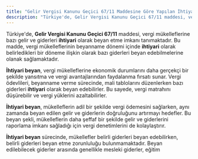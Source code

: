 ```yaml
---
title: "Gelir Vergisi Kanunu Geçici 67/11 Maddesine Göre Yapılan İhtiyari Beyan Nedir?"
description: "Türkiye'de, Gelir Vergisi Kanunu Geçici 67/11 maddesi, vergi mükelleflerine bazı gelir ve giderleri ihtiyari olarak beyan etme imkanı tanımaktadır"
---
```


Türkiye'de, **Gelir Vergisi Kanunu Geçici 67/11** maddesi, vergi mükelleflerine bazı gelir ve giderleri **ihtiyari** olarak beyan etme imkanı tanımaktadır. Bu madde, vergi mükelleflerinin beyanname dönemi içinde **ihtiyari** olarak belirledikleri bir döneme ilişkin olarak bazı giderleri beyan edebilmelerine olanak sağlamaktadır.

**İhtiyari beyan**, vergi mükelleflerine ekonomik durumlarını daha gerçekçi bir şekilde yansıtma ve vergi avantajlarından faydalanma fırsatı sunar. Vergi ödevlileri, beyanname verme sürecinde, mali tablolarını düzenlerken bazı giderleri **ihtiyari** olarak beyan edebilirler. Bu sayede, vergi matrahını düşürebilir ve vergi yüklerini azaltabilirler.

**İhtiyari beyan**, mükelleflerin adil bir şekilde vergi ödemesini sağlarken, aynı zamanda beyan edilen gelir ve giderlerin doğruluğunu artırmayı hedefler. Bu beyan şekli, mükelleflerin daha şeffaf bir şekilde gelir ve giderlerini raporlama imkanı sağladığı için vergi denetimlerini de kolaylaştırır.

**İhtiyari beyan** sürecinde, mükellefler belirli giderleri beyan edebilirken, belirli giderleri beyan etme zorunluluğu bulunmamaktadır. Beyan edilebilecek giderler arasında genellikle mesleki giderler, eğitim
